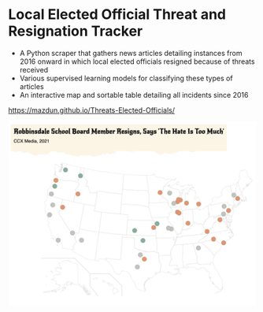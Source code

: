 # Local Elected Official Threat and Resignation Tracker

- A Python scraper that gathers news articles detailing instances from 2016 onward in which local elected officials resigned because of threats received
- Various supervised learning models for classifying these types of articles
- An interactive map and sortable table detailing all incidents since 2016

https://mazdun.github.io/Threats-Elected-Officials/

[![Map Preview](/images/Threat_Map.png)](#)

